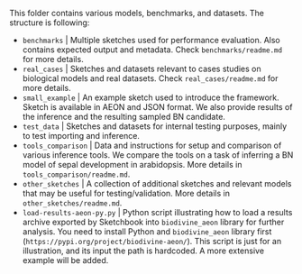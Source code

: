 This folder contains various models, benchmarks, and datasets. The structure is following:

- `benchmarks` | Multiple sketches used for performance evaluation. Also contains expected output and metadata. Check `benchmarks/readme.md` for more details.
- `real_cases` | Sketches and datasets relevant to cases studies on biological models and real datasets. Check `real_cases/readme.md` for more details.
- `small_example` | An example sketch used to introduce the framework. Sketch is available in AEON and JSON format. We also provide results of the inference and the resulting sampled BN candidate.
- `test_data` | Sketches and datasets for internal testing purposes, mainly to test importing and inference.
- `tools_comparison` | Data and instructions for setup and comparison of various inference tools. We compare the tools on a task of inferring a BN model of sepal development in arabidopsis. More details in `tools_comparison/readme.md`.
- `other_sketches` | A collection of additional sketches and relevant models that may be useful for testing/validation. More details in `other_sketches/readme.md`.
- `load-results-aeon-py.py` | Python script illustrating how to load a results archive exported by Sketchbook into `biodivine_aeon` library for further analysis. You need to install Python and `biodivine_aeon` library first (`https://pypi.org/project/biodivine-aeon/`). This script is just for an illustration, and its input the path is hardcoded. A more extensive example will be added.
